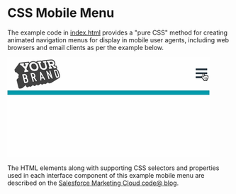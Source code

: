 # CSS Mobile Menu

The example code in [index.html](https://raw.githubusercontent.com/eliotharper/css-mobile-menu/master/index.html) provides a "pure CSS" method for creating animated navigation menus for display in mobile user agents, including web browsers and email clients as per the example below.

![mobile menu example](https://raw.githubusercontent.com/eliotharper/css-mobile-menu/master/img/mobile-menu-example.gif)

The HTML elements along with supporting CSS selectors and properties used in each interface component of this example mobile menu are described on the [Salesforce Marketing Cloud code@ blog](#).